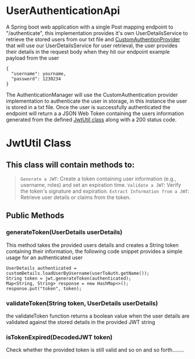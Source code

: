 # UserAuthenticationApi
A Spring boot web application with a single Post mapping endpoint to "/authenticate", this implementation provides it's own UserDetailsService to retrieve the stored users from our txt file and <a href="https://github.com/thatGuyThabisoK/UserAuthenticationApi/blob/main/java/com/webandsecurity/JwtSecurity/CustomAuthentication.java">CustomAuthentionProvider</a> that will use our UserDetailsService for user retrieval, the user provides their details in the request body when they hit our endpoint
example payload from the user
```
{
  "username": yourname,
  "password": 1230234
}
```
The AuthenticationManager will use the CustomAuthentication provider implementation to authenticate the user in storage, in this instance the user is stored in a txt file.
Once the user is successfully authenticated the endpoint will return a a JSON Web Token containing the users information generated from the defined <a href="https://github.com/thatGuyThabisoK/UserAuthenticationApi/blob/main/java/com/webandsecurity/JwtSecurity/JwtUtil.java">JwtUtil class</a> along with a 200 status code.

# JwtUtil Class
##  This class will contain methods to:

> ``Generate a JWT``: Create a token containing user information (e.g., username, roles) and set an expiration time. ``Validate a JWT``: Verify the token's signature and expiration. ``Extract Information from a JWT``: Retrieve user details or claims from the token.

## Public Methods
### generateToken(UserDetails userDetails) 
This method takes the provided users details and creates a String token containing their information, the following code snippet provides a simple usage for an authenticated user
```
UserDetails authenticated = customDetails.loadUserByUsername(userToAuth.getName());
String token = jwt.generateToken(authenticated);
Map<String, String> response = new HashMap<>();
response.put("token", token);
```
###  validateToken(String token, UserDetails userDetails)
the validateToken function returns a boolean value when the user details are validated against the stored details in the provided JWT string
### isTokenExpired(DecodedJWT token)
Check whether the provided token is still valid
and so on and so forth........


